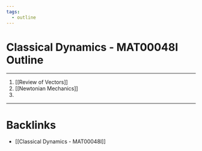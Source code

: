 ```yaml
---
tags:
  - outline
---
```


# Classical Dynamics - MAT00048I Outline
---
1. [[Review of Vectors]]
2. [[Newtonian Mechanics]]
3. 

---
# Backlinks

- [[Classical Dynamics - MAT00048I]]